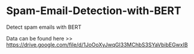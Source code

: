 # Spam-Email-Detection-with-BERT

Detect spam emails with BERT

Data can be found here >> https://drive.google.com/file/d/1JoOoXyJwqGI33MChbS3SYaVbibEGwxIB